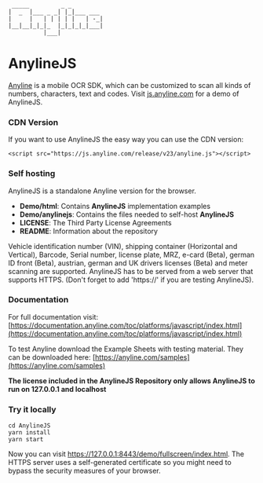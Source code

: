 
     _____         _ _         
    |  _  |___ _ _| |_|___ ___ 
    |     |   | | | | |   | -_|
    |__|__|_|_|_  |_|_|_|_|___|
              |___|            


# AnylineJS

[Anyline](https://www.anyline.com) is a mobile OCR SDK, which can be customized to scan all kinds of numbers, characters, text and codes.
Visit [js.anyline.com](https://js.anyline.com) for a demo of AnylineJS.

### CDN Version

If you want to use AnylineJS the easy way you can use the CDN version:

`<script src="https://js.anyline.com/release/v23/anyline.js"></script>`

### Self hosting


AnylineJS is a standalone Anyline version for the browser.

- **Demo/html**: Contains **AnylineJS** implementation examples
- **Demo/anylinejs**: Contains the files needed to self-host **AnylineJS**
- **LICENSE**: The Third Party License Agreements
- **README**: Information about the repository



Vehicle identification number (VIN), shipping container (Horizontal and Vertical), Barcode, Serial number, license plate, MRZ, e-card (Beta), german ID front (Beta), austrian, german and UK drivers licenses (Beta) and meter scanning are supported. 
AnylineJS has to be served from a web server that supports HTTPS. (Don't forget to add 'https://' if you are testing AnylineJS).

### Documentation

For full documentation visit: [https://documentation.anyline.com/toc/platforms/javascript/index.html](https://documentation.anyline.com/toc/platforms/javascript/index.html)

To test Anyline download the Example Sheets with testing material. They can be downloaded here: [https://anyline.com/samples](https://anyline.com/samples)

**The license included in the AnylineJS Repository only allows AnylineJS to run on 127.0.0.1 and localhost**

### Try it locally

    cd AnylineJS
    yarn install
    yarn start

Now you can visit https://127.0.0.1:8443/demo/fullscreen/index.html. The HTTPS server uses a self-generated certificate so you might need to bypass the security measures of your browser.